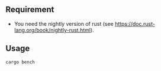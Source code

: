 

## Requirement

- You need the nightly version of rust (see https://doc.rust-lang.org/book/nightly-rust.html).

## Usage

```bash
cargo bench
```


